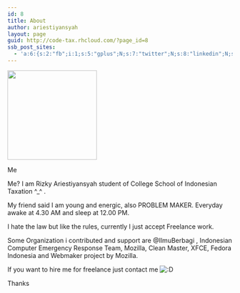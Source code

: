 ```yaml
---
id: 8
title: About
author: ariestiyansyah
layout: page
guid: http://code-tax.rhcloud.com/?page_id=8
ssb_post_sites:
  - 'a:6:{s:2:"fb";i:1;s:5:"gplus";N;s:7:"twitter";N;s:8:"linkedin";N;s:9:"pineterst";N;s:6:"reddit";N;}'
---
```

<div style="width: 210px" class="wp-caption aligncenter">
  <img alt="" src="http://en.gravatar.com/userimage/24637430/bd861150ece04c59dff2ca785562b354?size=200" width="200" height="200" />
  
  <p class="wp-caption-text">
    Me
  </p>
</div>

Me? I am Rizky Ariestiyansyah student of College School of Indonesian Taxation ^_^ .

My friend said I am young and energic, also PROBLEM MAKER. Everyday awake at 4.30 AM and sleep at 12.00 PM.

I hate the law but like the rules, currently I just accept Freelance work.

Some Organization i contributed and support are @IlmuBerbagi , Indonesian Computer Emergency Response Team, Mozilla, Clean Master, XFCE, Fedora Indonesia and Webmaker project by Mozilla.

If you want to hire me for freelance just contact me <img src="https://oonlab.com/wp-includes/images/smilies/icon_biggrin.gif" alt=":D" class="wp-smiley" /> 

Thanks